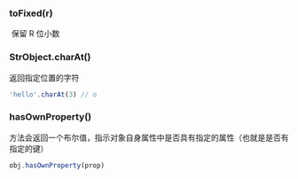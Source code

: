 ### toFixed(r)

​ 保留 R 位小数

### StrObject.charAt()

返回指定位置的字符

```js
'hello'.charAt(3) // o
```

### hasOwnProperty()

方法会返回一个布尔值，指示对象自身属性中是否具有指定的属性（也就是是否有指定的键）

```javascript
obj.hasOwnProperty(prop)
```

###
